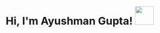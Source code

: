 <h1> Hi, I'm Ayushman Gupta! <img src="https://image.flaticon.com/icons/svg/2945/2945506.svg" width="50"></h1>

<!--
**ayushman-git/ayushman-git** is a ✨ _special_ ✨ repository because its `README.md` (this file) appears on your GitHub profile.

Here are some ideas to get you started:

- 🔭 I’m currently working on ...
- 🌱 I’m currently learning ...
- 👯 I’m looking to collaborate on ...
- 🤔 I’m looking for help with ...
- 💬 Ask me about ...
- 📫 How to reach me: ...
- 😄 Pronouns: ...
- ⚡ Fun fact: ...
-->
